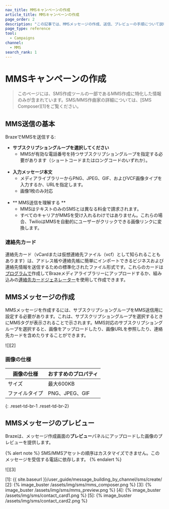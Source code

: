 ```yaml
---
nav_title: MMSキャンペーンの作成
article_title: MMSキャンペーンの作成
page_order: 2
description: "この記事では、MMSメッセージの作成、送信、プレビューの手順について説明します。"
page_type: reference
tool:
  - Campaigns
channel:
  - MMS
search_rank: 1  
---
```


# MMSキャンペーンの作成

> このページには、SMS作成ツールの一部であるMMS作成に特化した情報のみが含まれています。SMS/MMS作曲家の詳細については、\[SMS Composer][1]をご覧ください。

## MMS送信の基本

BrazeでMMSを送信する:

- **サブスクリプショングループを選択してください**
  - MMSが有効な電話番号を持つサブスクリプショングループを指定する必要があります（ショートコードまたはロングコードのいずれか）。<br><br>
- **入力メッセージ本文**
  - メディアライブラリーからPNG、JPEG、GIF、およびVCF画像タイプを入力するか、URLを指定します。
  - 画像1枚のみ対応<br><br>
- ** MMS送信を理解する **
  - MMSはテキストのみのSMSとは異なる料金で請求されます。
  - すべてのキャリアがMMSを受け入れるわけではありません。これらの場合、TwilioはMMSを自動的にユーザーがクリックできる画像リンクに変換します。

### 連絡先カード

連絡先カード（vCardまたは仮想連絡先ファイル（vcf）として知られることもあります）は、アドレス帳や連絡先帳に簡単にインポートできるビジネスおよび連絡先情報を送信するための標準化されたファイル形式です。これらのカードは[プログラムで](https://www.twilio.com/blog/send-vcard-twilio-sms)作成してBrazeメディアライブラリーにアップロードするか、組み込みの[連絡先カードジェネレーター]({{site.baseurl}}/user_guide/message_building_by_channel/sms/mms/contact_card/)を使用して作成できます。

## MMSメッセージの作成

MMSメッセージを作成するには、サブスクリプショングループをMMS送信用に設定する必要があります。これは、サブスクリプショングループを選択するときにMMSタグが表示されることで示されます。MMS対応のサブスクリプショングループを選択すると、画像をアップロードしたり、画像URLを参照したり、連絡先カードを含めたりすることができます。

![][2]

### 画像の仕様

**画像の仕様** | **おすすめのプロパティ**
--- | ---
サイズ | 最大600KB
ファイルタイプ | PNG、JPEG、GIF
{: .reset-td-br-1 .reset-td-br-2}

## MMSメッセージのプレビュー

Brazeは、メッセージ作成画面の**プレビュー**パネルにアップロードした画像のプレビューを提供します。 

{% alert note %}
SMS/MMSアセットの順序はカスタマイズできません。このメッセージを受信する電話に依存します。
{% endalert %}

![][3]


[1]: {{ site.baseurl }}/user_guide/message_building_by_channel/sms/create/
[2]: {% image_buster /assets/img/sms/mms_composer.png %}
[3]: {% image_buster /assets/img/sms/mms_preview.png %}
[4]: {% image_buster /assets/img/sms/contact_card1.png %}
[5]: {% image_buster /assets/img/sms/contact_card2.png %}
